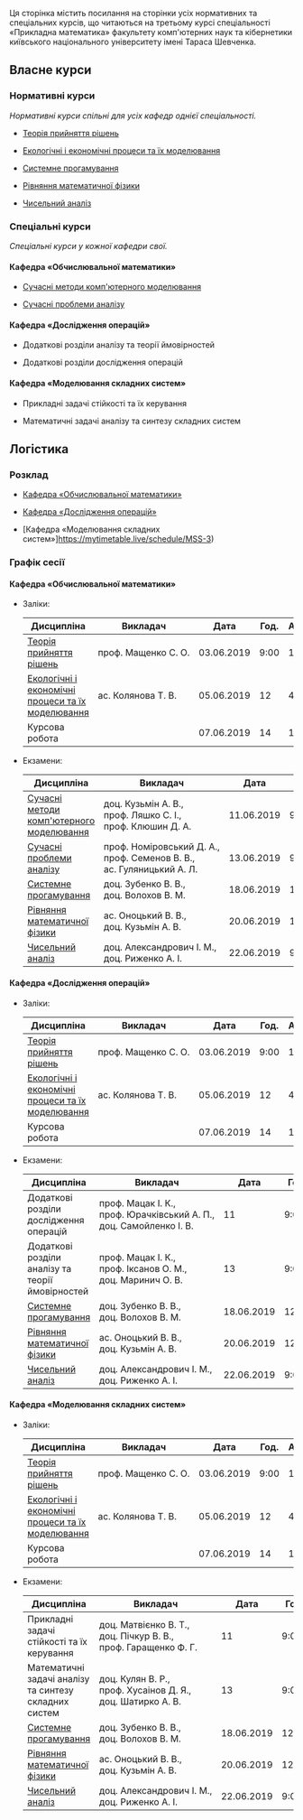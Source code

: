 Ця сторінка містить посилання на сторінки усіх нормативних та спеціальних курсів, що читаються на третьому курсі спеціальності &laquo;Прикладна математика&raquo; факультету комп'ютерних наук та кібернетики київського національного університету імені Тараса Шевченка.

## Власне курси

### Нормативні курси

_Нормативні курси спільні для усіх кафедр однієї спеціальності._

- [Теорія прийняття рішень](https://csc-knu.github.io/tpr/)

- [Екологічні і економічні процеси та їх моделювання](https://csc-knu.github.io/eco/)

- [Системне прогамування](https://csc-knu.github.io/sys-prog/)

- [Рівняння математичної фізики](https://csc-knu.github.io/mph/)

- [Чисельний аналіз](https://csc-knu.github.io/numerical-analysis/)

### Спеціальні курси

_Спеціальні курси у кожної кафедри свої._

#### Кафедра &laquo;Обчислювальної математики&raquo;

- [Сучасні методи комп'ютерного моделювання](https://csc-knu.github.io/gen/)

- [Сучасні проблеми аналізу](https://csc-knu.github.io/modern-analysis/)

#### Кафедра &laquo;Дослідження операцій&raquo;

- Додаткові розділи аналізу та теорії ймовірностей

- Додаткові розділи дослідження операцій

#### Кафедра &laquo;Моделювання складних систем&raquo;

- Прикладні задачі стійкості та їх керування

- Математичні задачі аналізу та синтезу складних систем

## Логістика

### Розклад

- [Кафедра &laquo;Обчислювальної математики&raquo;](https://mytimetable.live/schedule/OM-3)

- [Кафедра &laquo;Дослідження операцій&raquo;](https://mytimetable.live/schedule/DO-3)

- [Кафедра &laquo;Моделювання складних систем&raquo;]https://mytimetable.live/schedule/MSS-3)

### Графік сесії

#### Кафедра &laquo;Обчислювальної математики&raquo;

- Заліки:

	Дисципліна | Викладач | Дата | Год. | Ауд.
	---------- | -------- | ---- | ---- | ----
	[Теорія прийняття рішень](https://csc-knu.github.io/tpr/) | проф.&nbsp;Мащенко&nbsp;С.&nbsp;О. | 03.06.2019 | 9:00 | 18
	[Екологічні і економічні процеси та їх моделювання](https://csc-knu.github.io/eco/) | ас.&nbsp;Колянова&nbsp;Т.&nbsp;В. | 05.06.2019 | 12 | 42
	Курсова робота | | 07.06.2019 | 14 | 1

- Екзамени:

	Дисципліна | Викладач | Дата | Год. | Ауд.
	---------- | -------- | ---- | ---- | ----
	[Сучасні методи комп'ютерного моделювання](https://csc-knu.github.io/gen/) | доц.&nbsp;Кузьмін&nbsp;А.&nbsp;В., проф.&nbsp;Ляшко&nbsp;С.&nbsp;І., проф.&nbsp;Клюшин&nbsp;Д.&nbsp;А. | 11.06.2019 | 9:00 | 308
	[Сучасні проблеми аналізу](https://csc-knu.github.io/modern-analysis/) | проф.&nbsp;Номіровський&nbsp;Д.&nbsp;А., проф.&nbsp;Семенов&nbsp;В.&nbsp;В., ас.&nbsp;Гуляницький&nbsp;А.&nbsp;Л. | 13.06.2019 | 9:00 | 310
	[Системне прогамування](https://csc-knu.github.io/sys-prog/) | доц.&nbsp;Зубенко&nbsp;В.&nbsp;В., доц.&nbsp;Волохов&nbsp;В.&nbsp;М. | 18.06.2019 | 12:00 | 306
	[Рівняння математичної фізики](https://csc-knu.github.io/mph/) | ас.&nbsp;Оноцький&nbsp;В.&nbsp;В., доц.&nbsp;Кузьмін&nbsp;А.&nbsp;В. | 20.06.2019 | 12:00 | 221
	[Чисельний аналіз](https://csc-knu.github.io/numerical-analysis/) | доц.&nbsp;Александрович&nbsp;І.&nbsp;М., доц.&nbsp;Риженко&nbsp;А.&nbsp;І. | 22.06.2019 | 9:00 | 221

#### Кафедра &laquo;Дослідження операцій&raquo;

- Заліки:

	Дисципліна | Викладач | Дата | Год. | Ауд.
	---------- | -------- | ---- | ---- | ----
	[Теорія прийняття рішень](https://csc-knu.github.io/tpr/) | проф.&nbsp;Мащенко&nbsp;С.&nbsp;О. | 03.06.2019 | 9:00 | 18
	[Екологічні і економічні процеси та їх моделювання](https://csc-knu.github.io/eco/) | ас.&nbsp;Колянова&nbsp;Т.&nbsp;В. | 05.06.2019 | 12 | 42
	Курсова робота | | 07.06.2019 | 14 | 1

- Екзамени:

	Дисципліна | Викладач | Дата | Год. | Ауд.
	---------- | -------- | ---- | ---- | ----
	Додаткові розділи дослідження операцій | проф.&nbsp;Мацак&nbsp;І.&nbsp;К., проф.&nbsp;Юрачківський&nbsp;А.&nbsp;П., доц.&nbsp;Самойленко&nbsp;І.&nbsp;В. | 11 | 9:00 | 305
	Додаткові розділи аналізу та теорії ймовірностей | проф.&nbsp;Мацак&nbsp;І.&nbsp;К., проф.&nbsp;Іксанов&nbsp;О.&nbsp;М., доц.&nbsp;Маринич&nbsp;О.&nbsp;В. | 13 | 9:00 | 305
	[Системне прогамування](https://csc-knu.github.io/sys-prog/) | доц.&nbsp;Зубенко&nbsp;В.&nbsp;В., доц.&nbsp;Волохов&nbsp;В.&nbsp;М. | 18.06.2019 | 12:00 | 306
	[Рівняння математичної фізики](https://csc-knu.github.io/mph/) | ас.&nbsp;Оноцький&nbsp;В.&nbsp;В., доц.&nbsp;Кузьмін&nbsp;А.&nbsp;В. | 20.06.2019 | 12:00 | 221
	[Чисельний аналіз](https://csc-knu.github.io/numerical-analysis/) | доц.&nbsp;Александрович&nbsp;І.&nbsp;М., доц.&nbsp;Риженко&nbsp;А.&nbsp;І. | 22.06.2019 | 9:00 | 221

#### Кафедра &laquo;Моделювання складних систем&raquo;

- Заліки:

	Дисципліна | Викладач | Дата | Год. | Ауд.
	---------- | -------- | ---- | ---- | ----
	[Теорія прийняття рішень](https://csc-knu.github.io/tpr/) | проф.&nbsp;Мащенко&nbsp;С.&nbsp;О. | 03.06.2019 | 9:00 | 18
	[Екологічні і економічні процеси та їх моделювання](https://csc-knu.github.io/eco/) | ас.&nbsp;Колянова&nbsp;Т.&nbsp;В. | 05.06.2019 | 12 | 42
	Курсова робота | | 07.06.2019 | 14 | 1

- Екзамени:

	Дисципліна | Викладач | Дата | Год. | Ауд.
	---------- | -------- | ---- | ---- | ----
	Прикладні задачі стійкості та їх керування | доц.&nbsp;Матвієнко&nbsp;В.&nbsp;Т., доц.&nbsp;Пічкур&nbsp;В.&nbsp;В., проф.&nbsp;Гаращенко&nbsp;Ф.&nbsp;Г. | 11 | 9:00 | 410
	Математичні задачі аналізу та синтезу складних систем | доц.&nbsp;Кулян&nbsp;В.&nbsp;Р., проф.&nbsp;Хусаінов&nbsp;Д.&nbsp;Я., доц.&nbsp;Шатирко&nbsp;А.&nbsp;В. | 13 | 9:00 | 309	
	[Системне прогамування](https://csc-knu.github.io/sys-prog/) | доц.&nbsp;Зубенко&nbsp;В.&nbsp;В., доц.&nbsp;Волохов&nbsp;В.&nbsp;М. | 18.06.2019 | 12:00 | 306
	[Рівняння математичної фізики](https://csc-knu.github.io/mph/) | ас.&nbsp;Оноцький&nbsp;В.&nbsp;В., доц.&nbsp;Кузьмін&nbsp;А.&nbsp;В. | 20.06.2019 | 12:00 | 221
	[Чисельний аналіз](https://csc-knu.github.io/numerical-analysis/) | доц.&nbsp;Александрович&nbsp;І.&nbsp;М., доц.&nbsp;Риженко&nbsp;А.&nbsp;І. | 22.06.2019 | 9:00 | 221
